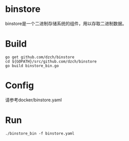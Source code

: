 # binstore

binstore是一个二进制存储系统的组件，用以存取二进制数据。

# Build

    go get github.com/dzch/binstore
	cd ${GOPATH}/src/github.com/dzch/binstore
	go build binstore_bin.go

# Config

请参考docker/binstore.yaml

# Run

	./binstore_bin -f binstore.yaml
